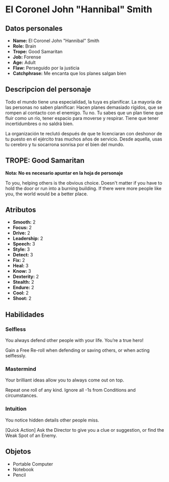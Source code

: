 
# El Coronel John "Hannibal" Smith

## Datos personales

* **Name:** El Coronel John "Hannibal" Smith
* **Role:** Brain
* **Trope:** Good Samaritan
* **Job:** Forense
* **Age:** Adult
* **Flaw:** Perseguido por la justicia
* **Catchphrase:** Me encanta que los planes salgan bien

## Descripcion del personaje

Todo el mundo tiene una especialidad, la tuya es planificar. La mayoría de las personas no saben planificar: Hacen planes demasiado rígidos, que se rompen al contacto con el enemigo. Tu no. Tu sabes que un plan tiene que fluir como un río, tener espacio para moverse y respirar. Tiene que tener incertidumbres o no saldrá bien.

La organización te reclutó después de que te licenciaran con deshonor de tu puesto en el ejército tras muchos años de servicio. Desde aquella, usas tu cerebro y tu socarrona sonrisa por el bien del mundo.


## TROPE: Good Samaritan

**Nota: No es necesario apuntar en la hoja de personaje**

To you, helping others is the obvious choice. Doesn't matter if you have to hold the door or run into a burning building. If there were more people like you, the world would be a better place.

## Atributos

* **Smooth:** 2
* **Focus:** 2
* **Drive:** 2
* **Leadership:** 2
* **Speech:** 3
* **Style:** 3
* **Detect:** 3
* **Fix:** 2
* **Heal:** 3
* **Know:** 3
* **Dexterity:** 2
* **Stealth:** 2
* **Endure:** 2
* **Cool:** 2
* **Shoot:** 2


## Habilidades

### Selfless

You always defend other people with your life. You’re a true hero!

Gain a Free Re-roll when defending or saving others, or when acting selflessly.


### Mastermind

Your brilliant ideas allow you to always come out on top.

Repeat one roll of any kind. Ignore all -1s from Conditions and circumstances.


### Intuition

You notice hidden details other people miss.

[Quick Action] Ask the Director to give you a clue or suggestion, or find the Weak Spot of an Enemy.




## Objetos

* Portable Computer
* Notebook
* Pencil

